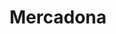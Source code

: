 ---
title: "Mercadona"
url: /vitoria-gasteiz/mercadona-olarizu-hiribidea-avenida-de-olarizu/
shop: Supermarkt
---